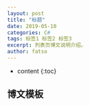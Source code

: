 ```yaml
---
layout: post
title: "标题"
date: 2019-05-10
categories: C#
tags: 标签1 标签2 标签3
excerpt: 列表页博文说明介绍。
author: fatso
---
```


* content
{:toc}


## 博文模板